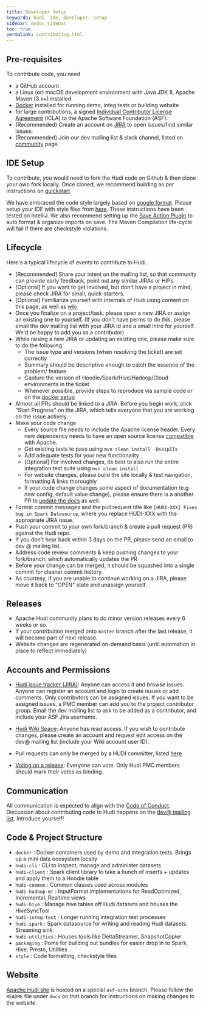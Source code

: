```yaml
---
title: Developer Setup
keywords: hudi, ide, developer, setup
sidebar: mydoc_sidebar
toc: true
permalink: contributing.html
---
```

## Pre-requisites

To contribute code, you need

 - a GitHub account
 - a Linux (or) macOS development environment with Java JDK 8, Apache Maven (3.x+) installed
 - [Docker](https://www.docker.com/) installed for running demo, integ tests or building website
 - for large contributions, a signed [Individual Contributor License
   Agreement](https://www.apache.org/licenses/icla.pdf) (ICLA) to the Apache
   Software Foundation (ASF).
 - (Recommended) Create an account on [JIRA](https://issues.apache.org/jira/projects/HUDI/summary) to open issues/find similar issues.
 - (Recommended) Join our dev mailing list & slack channel, listed on [community](community.html) page.


## IDE Setup

To contribute, you would need to fork the Hudi code on Github & then clone your own fork locally. Once cloned, we recommend building as per instructions on [quickstart](quickstart.html)

We have embraced the code style largely based on [google format](https://google.github.io/styleguide/javaguide.html). Please setup your IDE with style files from [here](https://github.com/apache/incubator-hudi/tree/master/style).
These instructions have been tested on IntelliJ. We also recommend setting up the [Save Action Plugin](https://plugins.jetbrains.com/plugin/7642-save-actions) to auto format & organize imports on save. The Maven Compilation life-cycle will fail if there are checkstyle violations.


## Lifecycle

Here's a typical lifecycle of events to contribute to Hudi.

 - [Recommended] Share your intent on the mailing list, so that community can provide early feedback, point out any similar JIRAs or HIPs.
 - [Optional] If you want to get involved, but don't have a project in mind, please check JIRA for small, quick-starters.
 - [Optional] Familiarize yourself with internals of Hudi using content on this page, as well as [wiki](https://cwiki.apache.org/confluence/display/HUDI)
 - Once you finalize on a project/task, please open a new JIRA or assign an existing one to yourself. (If you don't have perms to do this, please email the dev mailing list with your JIRA id and a small intro for yourself. We'd be happy to add you as a contributor)
 - While raising a new JIRA or updating an existing one, please make sure to do the following
   - The issue type and versions (when resolving the ticket) are set correctly
   - Summary should be descriptive enough to catch the essence of the problem/ feature
   - Capture the version of Hoodie/Spark/Hive/Hadoop/Cloud environments in the ticket
   - Whenever possible, provide steps to reproduce via sample code or on the [docker setup](https://hudi.apache.org/docker_demo.html)
 - Almost all PRs should be linked to a JIRA. Before you begin work, click "Start Progress" on the JIRA, which tells everyone that you are working on the issue actively.
 - Make your code change
   - Every source file needs to include the Apache license header. Every new dependency needs to
     have an open source license [compatible](https://www.apache.org/legal/resolved.html#criteria) with Apache.
   - Get existing tests to pass using `mvn clean install -DskipITs`
   - Add adequate tests for your new functionality
   - [Optional] For involved changes, its best to also run the entire integration test suite using `mvn clean install`
   - For website changes, please build the site locally & test navigation, formatting & links thoroughly
   - If your code change changes some aspect of documentation (e.g new config, default value change), 
     please ensure there is a another PR to [update the docs](https://github.com/apache/incubator-hudi/blob/asf-site/docs/README.md) as well.
 - Format commit messages and the pull request title like `[HUDI-XXX] Fixes bug in Spark Datasource`,
   where you replace HUDI-XXX with the appropriate JIRA issue.
 - Push your commit to your own fork/branch & create a pull request (PR) against the Hudi repo.
 - If you don't hear back within 3 days on the PR, please send an email to dev @ mailing list.
 - Address code review comments & keep pushing changes to your fork/branch, which automatically updates the PR
 - Before your change can be merged, it should be squashed into a single commit for cleaner commit history.
 - As courtesy, if you are unable to continue working on a JIRA, please move it back to "OPEN" state and unassign yourself.

## Releases

 - Apache Hudi community plans to do minor version releases every 6 weeks or so.
 - If your contribution merged onto `master` branch after the last release, it will become part of next release.
 - Website changes are regenerated on-demand basis (until automation in place to reflect immediately)


## Accounts and Permissions

 - [Hudi issue tracker (JIRA)](https://issues.apache.org/jira/projects/HUDI/issues):
   Anyone can access it and browse issues. Anyone can register an account and login
   to create issues or add comments. Only contributors can be assigned issues. If
   you want to be assigned issues, a PMC member can add you to the project contributor
   group.  Email the dev mailing list to ask to be added as a contributor, and include your ASF Jira username.

 - [Hudi Wiki Space](https://cwiki.apache.org/confluence/display/HUDI):
   Anyone has read access. If you wish to contribute changes, please create an account and
   request edit access on the dev@ mailing list (include your Wiki account user ID).

 - Pull requests can only be merged by a HUDI committer, listed [here](https://incubator.apache.org/projects/hudi.html)

 - [Voting on a release](https://www.apache.org/foundation/voting.html): Everyone can vote.
   Only Hudi PMC members should mark their votes as binding.

## Communication

All communication is expected to align with the [Code of Conduct](https://www.apache.org/foundation/policies/conduct).
Discussion about contributing code to Hudi happens on the [dev@ mailing list](community.html). Introduce yourself!


## Code & Project Structure

  * `docker` : Docker containers used by demo and integration tests. Brings up a mini data ecosystem locally
  * `hudi-cli` : CLI to inspect, manage and administer datasets
  * `hudi-client` : Spark client library to take a bunch of inserts + updates and apply them to a Hoodie table
  * `hudi-common` : Common classes used across modules
  * `hudi-hadoop-mr` : InputFormat implementations for ReadOptimized, Incremental, Realtime views
  * `hudi-hive` : Manage hive tables off Hudi datasets and houses the HiveSyncTool
  * `hudi-integ-test` : Longer running integration test processes
  * `hudi-spark` : Spark datasource for writing and reading Hudi datasets. Streaming sink.
  * `hudi-utilities` : Houses tools like DeltaStreamer, SnapshotCopier
  * `packaging` : Poms for building out bundles for easier drop in to Spark, Hive, Presto, Utilities
  * `style`  : Code formatting, checkstyle files


## Website

[Apache Hudi site](https://hudi.apache.org) is hosted on a special `asf-site` branch. Please follow the `README` file under `docs` on that branch for
instructions on making changes to the website.
